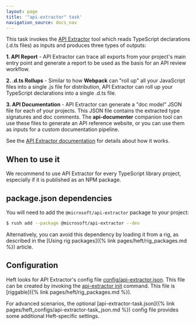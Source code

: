 ```yaml
---
layout: page
title: '"api-extractor" task'
navigation_source: docs_nav
---
```


This task invokes the [API Extractor](https://api-extractor.com/) tool which reads TypeScript declarations (.d.ts files)
as inputs and produces three types of outputs:

**1. API Report** - API Extractor can trace all exports from your project's main entry point and generate
a report to be used as the basis for an API review workflow.

**2. .d.ts Rollups** - Similar to how **Webpack** can "roll up" all your JavaScript files into a single .js file
for distribution, API Extractor can roll up your TypeScript declarations into a single .d.ts file.

**3. API Documentation** - API Extractor can generate a "doc model" JSON file for each of your projects.  This
JSON file contains the extracted type signatures and doc comments.  The **api-documenter** companion tool
can use these files to generate an API reference website, or you can use them as inputs for a custom documentation
pipeline.

See the [API Extractor documentation](https://api-extractor.com/pages/overview/intro/) for details about how it works.


## When to use it

We recommend to use API Extractor for every TypeScript library project, especially if it is published as an NPM package.


## package.json dependencies

You will need to add the `@microsoft/api-extractor` package to your project:

```bash
$ rush add --package @microsoft/api-extractor --dev
```

Alternatively, you can avoid this dependency by loading it from a rig, as described in the [Using rig packages]({% link pages/heft/rig_packages.md %}) article.


## Configuration

Heft looks for API Extractor's config file [config/api-extractor.json](https://api-extractor.com/pages/commands/config_file/). This file can be created by invoking the [api-extractor init](https://api-extractor.com/pages/commands/api-extractor_init/) command.  This file is [riggable]({% link pages/heft/rig_packages.md %}).

For advanced scenarios, the optional [api-extractor-task.json]({% link pages/heft_configs/api-extractor-task_json.md %}) config file provides some additional Heft-specific settings.



